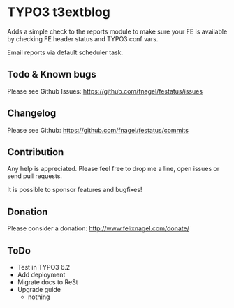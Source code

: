 # TYPO3 t3extblog

Adds a simple check to the reports module to make sure your FE is available 
by checking FE header status and TYPO3 conf vars. 

Email reports via default scheduler task.


## Todo & Known bugs

Please see Github Issues: https://github.com/fnagel/festatus/issues


## Changelog

Please see Github: https://github.com/fnagel/festatus/commits


## Contribution

Any help is appreciated. Please feel free to drop me a line, open issues or send pull requests.

It is possible to sponsor features and bugfixes!


## Donation

Please consider a donation: http://www.felixnagel.com/donate/


## ToDo

* Test in TYPO3 6.2
* Add deployment
* Migrate docs to ReSt
* Upgrade guide 
	* nothing
